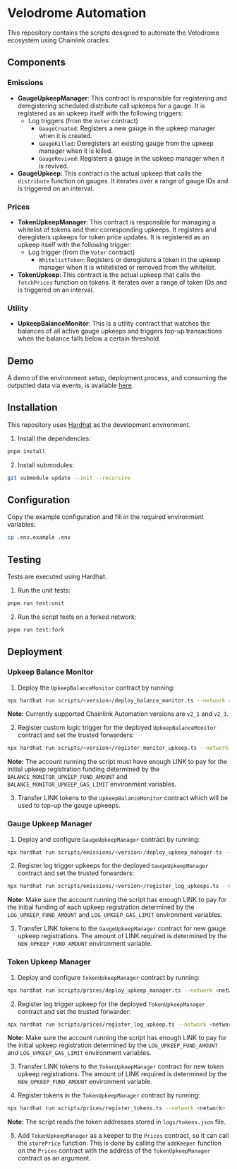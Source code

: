 # Velodrome Automation

This repository contains the scripts designed to automate the Velodrome ecosystem using Chainlink oracles.

## Components

### Emissions

- **GaugeUpkeepManager**: This contract is responsible for registering and deregistering scheduled distribute call upkeeps for a gauge. It is registered as an upkeep itself with the following triggers:
  - Log triggers (from the `Voter` contract)
    - `GaugeCreated`: Registers a new gauge in the upkeep manager when it is created.
    - `GaugeKilled`: Deregisters an existing gauge from the upkeep manager when it is killed.
    - `GaugeRevived`: Registers a gauge in the upkeep manager when it is revived.
- **GaugeUpkeep**: This contract is the actual upkeep that calls the `distribute` function on gauges. It iterates over a range of gauge IDs and is triggered on an interval.

### Prices

- **TokenUpkeepManager**: This contract is responsible for managing a whitelist of tokens and their corresponding upkeeps. It registers and deregisters upkeeps for token price updates. It is registered as an upkeep itself with the following trigger:
  - Log trigger (from the `Voter` contract)
    - `WhitelistToken`: Registers or deregisters a token in the upkeep manager when it is whitelisted or removed from the whitelist.
- **TokenUpkeep**: This contract is the actual upkeep that calls the `fetchPrices` function on tokens. It iterates over a range of token IDs and is triggered on an interval.

### Utility

- **UpkeepBalanceMonitor**: This is a utility contract that watches the balances of all active gauge upkeeps and triggers top-up transactions when the balance falls below a certain threshold.

## Demo

A demo of the environment setup, deployment process, and consuming the outputted data via events, is available [here](https://www.loom.com/share/8c05e5a43b8f4fbf8318ed9b9004394a?sid=8a7626c4-9b37-4732-aa6c-4ccd4ea19701).

## Installation

This repository uses [Hardhat](https://hardhat.org/) as the development environment.

1. Install the dependencies:

```bash
pnpm install
```

2. Install submodules:

```bash
git submodule update --init --recursive
```

## Configuration

Copy the example configuration and fill in the required environment variables:

```bash
cp .env.example .env
```

## Testing

Tests are executed using Hardhat.

1. Run the unit tests:

```bash
pnpm run test:unit
```

2. Run the script tests on a forked network:

```bash
pnpm run test:fork
```

## Deployment

### Upkeep Balance Monitor

1. Deploy the `UpkeepBalanceMonitor` contract by running:

```bash
npx hardhat run scripts/<version>/deploy_balance_monitor.ts --network <network>
```

**Note:** Currently supported Chainlink Automation versions are `v2_1` and `v2_3`.

2. Register custom logic trigger for the deployed `UpkeepBalanceMonitor` contract and set the trusted forwarders:

```bash
npx hardhat run scripts/<version>/register_monitor_upkeep.ts --network <network>
```

**Note:** The account running the script must have enough LINK to pay for the initial upkeep registration funding determined by the `BALANCE_MONITOR_UPKEEP_FUND_AMOUNT` and `BALANCE_MONITOR_UPKEEP_GAS_LIMIT` environment variables.

3. Transfer LINK tokens to the `UpkeepBalanceMonitor` contract which will be used to top-up the gauge upkeeps.

### Gauge Upkeep Manager

1. Deploy and configure `GaugeUpkeepManager` contract by running:

```bash
npx hardhat run scripts/emissions/<version>/deploy_upkeep_manager.ts --network <network>
```

2. Register log trigger upkeeps for the deployed `GaugeUpkeepManager` contract and set the trusted forwarders:

```bash
npx hardhat run scripts/emissions/<version>/register_log_upkeeps.ts --network <network>
```

**Note:** Make sure the account running the script has enough LINK to pay for the initial funding of each upkeep registration determined by the `LOG_UPKEEP_FUND_AMOUNT` and `LOG_UPKEEP_GAS_LIMIT` environment variables.

3. Transfer LINK tokens to the `GaugeUpkeepManager` contract for new gauge upkeep registrations. The amount of LINK required is determined by the `NEW_UPKEEP_FUND_AMOUNT` environment variable.

### Token Upkeep Manager

1. Deploy and configure `TokenUpkeepManager` contract by running:

```bash
npx hardhat run scripts/prices/deploy_upkeep_manager.ts --network <network>
```

2. Register log trigger upkeep for the deployed `TokenUpkeepManager` contract and set the trusted forwarder:

```bash
npx hardhat run scripts/prices/register_log_upkeep.ts --network <network>
```

**Note:** Make sure the account running the script has enough LINK to pay for the initial upkeep registration determined by the `LOG_UPKEEP_FUND_AMOUNT` and `LOG_UPKEEP_GAS_LIMIT` environment variables.

3. Transfer LINK tokens to the `TokenUpkeepManager` contract for new token upkeep registrations. The amount of LINK required is determined by the `NEW_UPKEEP_FUND_AMOUNT` environment variable.

4. Register tokens in the `TokenUpkeepManager` contract by running:

```bash
npx hardhat run scripts/prices/register_tokens.ts --network <network>
```

**Note:** The script reads the token addresses stored in `logs/tokens.json` file.

5. Add `TokenUpkeepManager` as a keeper to the `Prices` contract, so it can call the `storePrice` function. This is done by calling the `addKeeper` function on the `Prices` contract with the address of the `TokenUpkeepManager` contract as an argument.
